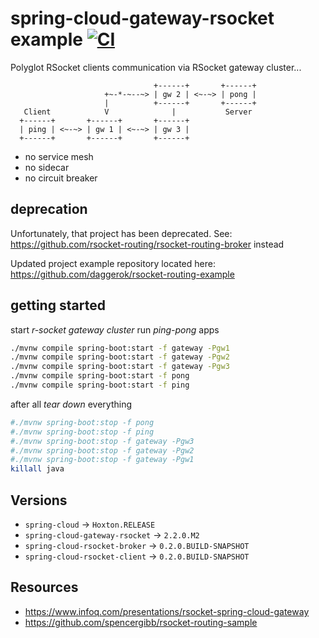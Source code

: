 # spring-cloud-gateway-rsocket example [![CI](https://github.com/daggerok/spring-cloud-gateway-rsocket-example/actions/workflows/ci.yaml/badge.svg)](https://github.com/daggerok/spring-cloud-gateway-rsocket-example/actions/workflows/ci.yaml)
Polyglot RSocket clients communication via RSocket gateway cluster...

```
                                +------+       +------+
                     +~-*-~--~> | gw 2 | <~-~> | pong |
                     |          +------+       +------+
   Client            V              |           Server
  +------+       +------+       +------+
  | ping | <~-~> | gw 1 | <~-~> | gw 3 |
  +------+       +------+       +------+
```

* no service mesh
* no sidecar
* no circuit breaker

## deprecation

Unfortunately, that project has been deprecated. See: https://github.com/rsocket-routing/rsocket-routing-broker instead

Updated project example repository located here: https://github.com/daggerok/rsocket-routing-example

## getting started

start _r-socket gateway cluster_ run _ping-pong_ apps

```bash
./mvnw compile spring-boot:start -f gateway -Pgw1
./mvnw compile spring-boot:start -f gateway -Pgw2
./mvnw compile spring-boot:start -f gateway -Pgw3
./mvnw compile spring-boot:start -f pong
./mvnw compile spring-boot:start -f ping
```

after all _tear down_ everything

```bash
#./mvnw spring-boot:stop -f pong
#./mvnw spring-boot:stop -f ping
#./mvnw spring-boot:stop -f gateway -Pgw3
#./mvnw spring-boot:stop -f gateway -Pgw2
#./mvnw spring-boot:stop -f gateway -Pgw1
killall java
```

## Versions

* `spring-cloud` -> `Hoxton.RELEASE`
* `spring-cloud-gateway-rsocket` -> `2.2.0.M2`
* `spring-cloud-rsocket-broker` -> `0.2.0.BUILD-SNAPSHOT`
* `spring-cloud-rsocket-client` -> `0.2.0.BUILD-SNAPSHOT`

## Resources

* https://www.infoq.com/presentations/rsocket-spring-cloud-gateway
* https://github.com/spencergibb/rsocket-routing-sample
